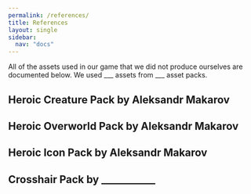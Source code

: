```yaml
---
permalink: /references/
title: References
layout: single
sidebar: 
  nav: "docs"
---
```


All of the assets used in our game that we did not produce ourselves are documented below. We used ___ assets from ___ asset packs. 

## Heroic Creature Pack by Aleksandr Makarov

## Heroic Overworld Pack by Aleksandr Makarov

## Heroic Icon Pack by Aleksandr Makarov

## Crosshair Pack by ___________

